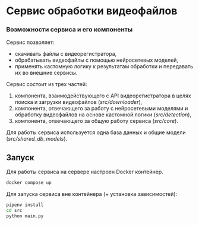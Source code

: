 # Сервис обработки видеофайлов 

### Возможности сервиса и его компоненты

Сервис позволяет:
- скачивать файлы с видеорегистратора,
- обрабатывать видеофайлы с помощью нейросетевых моделей,
- применять кастомную логику к результатам обработки и передавать их во внешние сервисы.

Сервис состоит из трех частей:
1. компонента, взаимодействующего с API видеорегистратора в целях поиска и загрузки видеофайлов (_src/downloader_),
2. компонента, отвечающего за работу с нейросетевыми моделями и обработку видеофайлов на основе кастомной логики (_src/detection_),
3. компонента, отвечающего за общую работу сервиса (_src/core_).

Для работы сервиса используется одна база данных и общие модели (_src/shared_db_models_).

## Запуск

Для работы сервиса на сервере настроен Docker контейнер.

```sh
docker compose up
```

Для запуска сервиса вне контейнера (+ установка зависимостей):

```sh
pipenv install
cd src
python main.py
```
